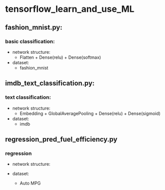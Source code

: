 # tensorflow_learn_and_use_ML
## fashion_mnist.py:
### basic classification:
- network structure: 
   - Flatten + Dense(relu) + Dense(softmax)
- dataset: 
   - fashion_mnist

## imdb_text_classification.py:
### text classification:
- network structure: 
   - Embedding + GlobalAveragePooling + Dense(relu) + Dense(sigmoid)
- dataset:
   - imdb

## regression_pred_fuel_efficiency.py
### regression
- network structure:
   
- dataset:
    - Auto MPG